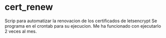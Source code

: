 # cert_renew
Scrip para automatizar la renovacion de los certificados de letsencrypt
Se programa en el crontab para su ejecucion. Me ha funcionado con ejecutarlo 2 veces al mes.
